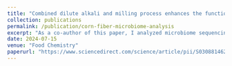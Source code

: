 ```yaml
---
title: "Combined dilute alkali and milling process enhances the functionality and gut microbiota fermentability of insoluble corn fiber"
collection: publications
permalink: /publication/corn-fiber-microbiome-analysis
excerpt: "As a co-author of this paper, I analyzed microbiome sequencing data to investigate how processed corn fiber influences gut microbial composition and enhances the production of beneficial short-chain fatty acids."
date: 2024-07-15
venue: "Food Chemistry"
paperurl: "https://www.sciencedirect.com/science/article/pii/S0308814624004643"
---
```

